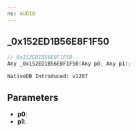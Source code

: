 ```yaml
---
ns: AUDIO
---
```

## _0x152ED1B56E8F1F50

```c
// 0x152ED1B56E8F1F50
Any _0x152ED1B56E8F1F50(Any p0, Any p1);
```

```
NativeDB Introduced: v1207
```

## Parameters
* **p0**:
* **p1**:
